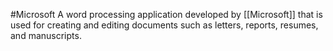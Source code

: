 #Microsoft 
A word processing application developed by [[Microsoft]] that is used for creating and editing documents such as letters, reports, resumes, and manuscripts.